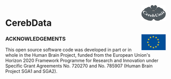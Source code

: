 <div><img src="https://raw.githubusercontent.com/cerebunit/cerebdata/master/resources/images/cerebunit.png" alt="CerebUnit" height="23%" width="15%" align="right"></div>

# CerebData

<div><img src="https://raw.githubusercontent.com/cerebunit/cerebdata/master/resources/images/eu_logo.jpg" alt="EU Logo" height="23%" width="15%" align="right"></div>

### ACKNOWLEDGEMENTS
This open source software code was developed in part or in whole in the Human Brain Project, funded from the European Union's Horizon 2020 Framework Programme for Research and Innovation under Specific Grant Agreements No. 720270 and No. 785907 (Human Brain Project SGA1 and SGA2).
